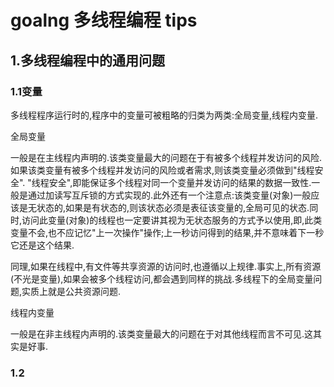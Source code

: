 # goalng 多线程编程 tips

## 1.多线程编程中的通用问题
### 1.1变量
多线程程序运行时的,程序中的变量可被粗略的归类为两类:全局变量,线程内变量.

全局变量

一般是在主线程内声明的.该类变量最大的问题在于有被多个线程并发访问的风险.如果该类变量有被多个线程并发访问的风险或者需求,则该类变量必须做到"线程安全".
"线程安全",即能保证多个线程对同一个变量并发访问的结果的数据一致性.一般是通过加读写互斥锁的方式实现的.此外还有一个注意点:该类变量(对象)一般应该是无状态的,如果是有状态的,则该状态必须是表征该变量的,全局可见的状态.同时,访问此变量(对象)的线程也一定要讲其视为无状态服务的方式予以使用,即,此类变量不会,也不应记忆"上一次操作"操作;上一秒访问得到的结果,并不意味着下一秒它还是这个结果.
  
同理,如果在线程中,有文件等共享资源的访问时,也遵循以上规律.事实上,所有资源(不光是变量),如果会被多个线程访问,都会遇到同样的挑战.多线程下的全局变量问题,实质上就是公共资源问题.
  
线程内变量

一般是在非主线程内声明的.该类变量最大的问题在于对其他线程而言不可见.这其实是好事.
  
  

### 1.2
